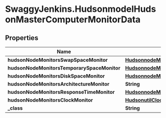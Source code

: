 # SwaggyJenkins.HudsonmodelHudsonMasterComputerMonitorData

## Properties
Name | Type | Description | Notes
------------ | ------------- | ------------- | -------------
**hudsonNodeMonitorsSwapSpaceMonitor** | [**HudsonnodeMonitorsSwapSpaceMonitorMemoryUsage2**](HudsonnodeMonitorsSwapSpaceMonitorMemoryUsage2.md) |  | [optional] 
**hudsonNodeMonitorsTemporarySpaceMonitor** | [**HudsonnodeMonitorsDiskSpaceMonitorDescriptorDiskSpace**](HudsonnodeMonitorsDiskSpaceMonitorDescriptorDiskSpace.md) |  | [optional] 
**hudsonNodeMonitorsDiskSpaceMonitor** | [**HudsonnodeMonitorsDiskSpaceMonitorDescriptorDiskSpace**](HudsonnodeMonitorsDiskSpaceMonitorDescriptorDiskSpace.md) |  | [optional] 
**hudsonNodeMonitorsArchitectureMonitor** | **String** |  | [optional] 
**hudsonNodeMonitorsResponseTimeMonitor** | [**HudsonnodeMonitorsResponseTimeMonitorData**](HudsonnodeMonitorsResponseTimeMonitorData.md) |  | [optional] 
**hudsonNodeMonitorsClockMonitor** | [**HudsonutilClockDifference**](HudsonutilClockDifference.md) |  | [optional] 
**_class** | **String** |  | [optional] 


